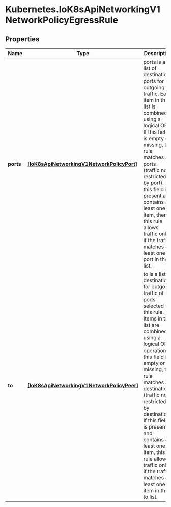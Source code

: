 # Kubernetes.IoK8sApiNetworkingV1NetworkPolicyEgressRule

## Properties

Name | Type | Description | Notes
------------ | ------------- | ------------- | -------------
**ports** | [**[IoK8sApiNetworkingV1NetworkPolicyPort]**](IoK8sApiNetworkingV1NetworkPolicyPort.md) | ports is a list of destination ports for outgoing traffic. Each item in this list is combined using a logical OR. If this field is empty or missing, this rule matches all ports (traffic not restricted by port). If this field is present and contains at least one item, then this rule allows traffic only if the traffic matches at least one port in the list. | [optional] 
**to** | [**[IoK8sApiNetworkingV1NetworkPolicyPeer]**](IoK8sApiNetworkingV1NetworkPolicyPeer.md) | to is a list of destinations for outgoing traffic of pods selected for this rule. Items in this list are combined using a logical OR operation. If this field is empty or missing, this rule matches all destinations (traffic not restricted by destination). If this field is present and contains at least one item, this rule allows traffic only if the traffic matches at least one item in the to list. | [optional] 


